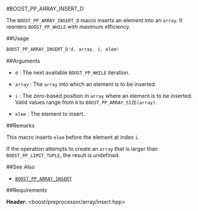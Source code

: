 #BOOST_PP_ARRAY_INSERT_D

The `BOOST_PP_ARRAY_INSERT_D` macro inserts an element into an `array`.
It reenters `BOOST_PP_WHILE` with maximum efficiency.

##Usage

```cpp
BOOST_PP_ARRAY_INSERT_D(d, array, i, elem)
```

##Arguments

- `d` :
	The next available `BOOST_PP_WHILE` iteration.

- `array` :
	The `array` into which an element is to be inserted.

- `i` :
	The zero-based position in `array` where an element is to be inserted.
	Valid values range from `0` to `BOOST_PP_ARRAY_SIZE(array)`.

- `elem` :
	The element to insert.

##Remarks

This macro inserts `elem` before the element at index `i`.

If the operation attempts to create an `array` that is larger than `BOOST_PP_LIMIT_TUPLE`, the result is undefined.

##See Also

- [`BOOST_PP_ARRAY_INSERT`](array_insert.md)

##Requirements

**Header:** &lt;boost/preprocessor/array/insert.hpp&gt;


